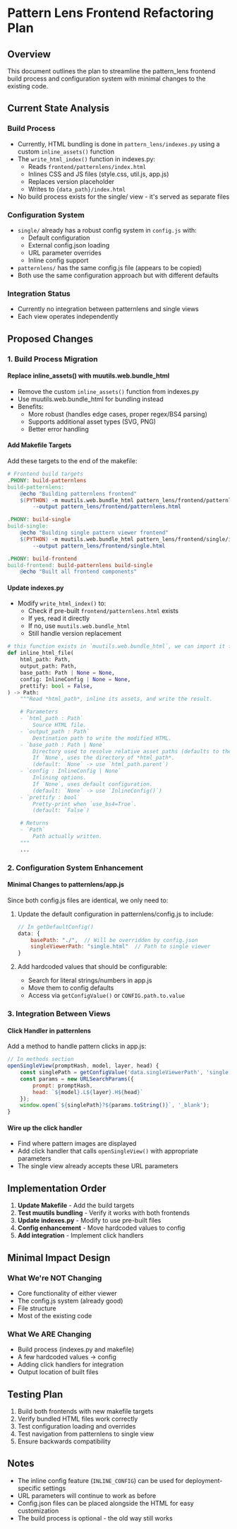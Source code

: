 # Pattern Lens Frontend Refactoring Plan

## Overview
This document outlines the plan to streamline the pattern_lens frontend build process and configuration system with minimal changes to the existing code.

## Current State Analysis

### Build Process
- Currently, HTML bundling is done in `pattern_lens/indexes.py` using a custom `inline_assets()` function
- The `write_html_index()` function in indexes.py:
  - Reads `frontend/patternlens/index.html`
  - Inlines CSS and JS files (style.css, util.js, app.js)
  - Replaces version placeholder
  - Writes to `{data_path}/index.html`
- No build process exists for the single/ view - it's served as separate files

### Configuration System
- `single/` already has a robust config system in `config.js` with:
  - Default configuration
  - External config.json loading
  - URL parameter overrides
  - Inline config support
- `patternlens/` has the same config.js file (appears to be copied)
- Both use the same configuration approach but with different defaults

### Integration Status
- Currently no integration between patternlens and single views
- Each view operates independently

## Proposed Changes

### 1. Build Process Migration

#### Replace inline_assets() with muutils.web.bundle_html
- Remove the custom `inline_assets()` function from indexes.py
- Use muutils.web.bundle_html for bundling instead
- Benefits:
  - More robust (handles edge cases, proper regex/BS4 parsing)
  - Supports additional asset types (SVG, PNG)
  - Better error handling

#### Add Makefile Targets
Add these targets to the end of the makefile:

```makefile
# Frontend build targets
.PHONY: build-patternlens
build-patternlens:
	@echo "Building patternlens frontend"
	$(PYTHON) -m muutils.web.bundle_html pattern_lens/frontend/patternlens/index.html \
		--output pattern_lens/frontend/patternlens.html

.PHONY: build-single
build-single:
	@echo "Building single pattern viewer frontend"
	$(PYTHON) -m muutils.web.bundle_html pattern_lens/frontend/single/index.html \
		--output pattern_lens/frontend/single.html

.PHONY: build-frontend
build-frontend: build-patternlens build-single
	@echo "Built all frontend components"
```

#### Update indexes.py
- Modify `write_html_index()` to:
  - Check if pre-built `frontend/patternlens.html` exists
  - If yes, read it directly
  - If no, use `muutils.web.bundle_html`
  - Still handle version replacement



```python
# this function exists in `muutils.web.bundle_html`, we can import it from there
def inline_html_file(
    html_path: Path,
    output_path: Path,
    base_path: Path | None = None,
    config: InlineConfig | None = None,
    prettify: bool = False,
) -> Path:
    """Read *html_path*, inline its assets, and write the result.

    # Parameters
    - `html_path : Path`
        Source HTML file.
    - `output_path : Path`
        Destination path to write the modified HTML.
    - `base_path : Path | None`
        Directory used to resolve relative asset paths (defaults to the HTML file's directory).
        If `None`, uses the directory of *html_path*.
        (default: `None` -> use `html_path.parent`)
    - `config : InlineConfig | None`
        Inlining options.
        If `None`, uses default configuration.
        (default: `None` -> use `InlineConfig()`)
    - `prettify : bool`
        Pretty-print when `use_bs4=True`.
        (default: `False`)

    # Returns
    - `Path`
        Path actually written.
    """
    ...
```

### 2. Configuration System Enhancement

#### Minimal Changes to patternlens/app.js
Since both config.js files are identical, we only need to:

1. Update the default configuration in patternlens/config.js to include:
   ```javascript
   // In getDefaultConfig()
   data: {
       basePath: "./",  // Will be overridden by config.json
       singleViewerPath: "single.html"  // Path to single viewer
   }
   ```

2. Add hardcoded values that should be configurable:
   - Search for literal strings/numbers in app.js
   - Move them to config defaults
   - Access via `getConfigValue()` or `CONFIG.path.to.value`

### 3. Integration Between Views

#### Click Handler in patternlens
Add a method to handle pattern clicks in app.js:

```javascript
// In methods section
openSingleView(promptHash, model, layer, head) {
    const singlePath = getConfigValue('data.singleViewerPath', 'single.html');
    const params = new URLSearchParams({
        prompt: promptHash,
        head: `${model}.L${layer}.H${head}`
    });
    window.open(`${singlePath}?${params.toString()}`, '_blank');
}
```

#### Wire up the click handler
- Find where pattern images are displayed
- Add click handler that calls `openSingleView()` with appropriate parameters
- The single view already accepts these URL parameters

## Implementation Order

1. **Update Makefile** - Add the build targets
2. **Test muutils bundling** - Verify it works with both frontends
3. **Update indexes.py** - Modify to use pre-built files
4. **Config enhancement** - Move hardcoded values to config
5. **Add integration** - Implement click handlers

## Minimal Impact Design

### What We're NOT Changing
- Core functionality of either viewer
- The config.js system (already good)
- File structure
- Most of the existing code

### What We ARE Changing
- Build process (indexes.py and makefile)
- A few hardcoded values → config
- Adding click handlers for integration
- Output location of built files

## Testing Plan

1. Build both frontends with new makefile targets
2. Verify bundled HTML files work correctly
3. Test configuration loading and overrides
4. Test navigation from patternlens to single view
5. Ensure backwards compatibility

## Notes

- The inline config feature (`INLINE_CONFIG`) can be used for deployment-specific settings
- URL parameters will continue to work as before
- Config.json files can be placed alongside the HTML for easy customization
- The build process is optional - the old way still works